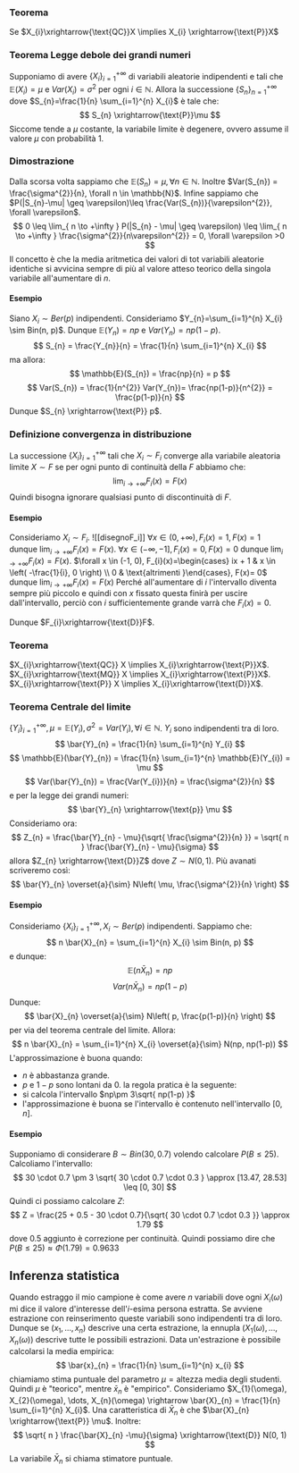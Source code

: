 ### Teorema
Se $X_{i}\xrightarrow{\text{QC}}X \implies X_{i} \xrightarrow{\text{P}}X$

### Teorema Legge debole dei grandi numeri
Supponiamo di avere $\{ X_{i} \}_{i=1}^{+\infty}$ di variabili aleatorie indipendenti e tali che $\mathbb{E}(X_{i})=\mu$ e $Var(X_{i})=\sigma^{2}$ per ogni $i \in \mathbb{N}$.
Allora la successione $\{ S_{n} \}_{n = 1}^{+\infty}$ dove $S_{n}=\frac{1}{n} \sum_{i=1}^{n} X_{i}$ è tale che:
$$
S_{n} \xrightarrow{\text{P}}\mu
$$
Siccome tende a $\mu$ costante, la variabile limite è degenere, ovvero assume il valore $\mu$ con probabilità $1$.
### Dimostrazione
Dalla scorsa volta sappiamo che $\mathbb{E}(S_{n})=\mu, \forall n \in \mathbb{N}$.
Inoltre $Var(S_{n}) = \frac{\sigma^{2}}{n}, \forall n \in \mathbb{N}$.
Infine sappiamo che $P(|S_{n}-\mu| \geq \varepsilon)\leq \frac{Var(S_{n})}{\varepsilon^{2}}, \forall \varepsilon$.
$$
0 \leq \lim_{ n \to +\infty }  P(|S_{n} - \mu| \geq \varepsilon) \leq \lim_{ n \to +\infty } \frac{\sigma^{2}}{n\varepsilon^{2}}  = 0, \forall \varepsilon >0
$$
Il concetto è che la media aritmetica dei valori di tot variabili aleatorie identiche si avvicina sempre di più al valore atteso teorico della singola variabile all'aumentare di $n$.
#### Esempio
Siano $X_{i} \sim Ber(p)$ indipendenti. Consideriamo $Y_{n}=\sum_{i=1}^{n} X_{i} \sim Bin(n, p)$. Dunque $\mathbb{E}(Y_{n}) = np$ e $Var(Y_{n})=np(1-p)$.
$$
S_{n} = \frac{Y_{n}}{n} = \frac{1}{n} \sum_{i=1}^{n} X_{i}
$$
ma allora:
$$
\mathbb{E}(S_{n}) = \frac{np}{n} = p
$$
$$
Var(S_{n}) = \frac{1}{n^{2}} Var(Y_{n})= \frac{np(1-p)}{n^{2}} = \frac{p(1-p)}{n}
$$
Dunque $S_{n} \xrightarrow{\text{P}} p$.

### Definizione convergenza in distribuzione
La successione $\{ X_{i} \}_{i = 1}^{+\infty}$ tali che $X_{i}\sim F_{i}$ converge alla variabile aleatoria limite $X \sim F$ se per ogni punto di continuità della $F$ abbiamo che:
$$
\lim_{ i \to +\infty } F_{i}(x) =F(x)
$$
Quindi bisogna ignorare qualsiasi punto di discontinuità di $F$.
#### Esempio
Consideriamo $X_{i}\sim F_{i}$.
![[disegnoF_i]]
$\forall x \in (0, +\infty), F_{i}(x) = 1, F(x) = 1$ dunque $\lim_{ i \to +\infty } F_{i}(x) = F(x)$.
$\forall x \in (-\infty, -1], F_{i}(x) = 0, F(x) = 0$ dunque $\lim_{ i \to +\infty } F_{i}(x) = F(x)$.
$\forall x \in (-1, 0), F_{i}(x)=\begin{cases} ix + 1 & x \in \left( -\frac{1}{i}, 0 \right) \\ 0 & \text{altrimenti }\end{cases}, F(x)= 0$ dunque $\lim_{ i \to +\infty } F_{i}(x) = F(x)$
Perché all'aumentare di $i$ l'intervallo diventa sempre più piccolo e quindi con $x$ fissato questa finirà per uscire dall'intervallo, perciò con $i$ sufficientemente grande varrà che $F_{i}(x)= 0$.

Dunque $F_{i}\xrightarrow{\text{D}}F$.

### Teorema
$X_{i}\xrightarrow{\text{QC}} X \implies X_{i}\xrightarrow{\text{P}}X$.
$X_{i}\xrightarrow{\text{MQ}} X \implies X_{i}\xrightarrow{\text{P}}X$.
$X_{i}\xrightarrow{\text{P}} X \implies X_{i}\xrightarrow{\text{D}}X$.

### Teorema Centrale del limite
$\{ Y_{i} \}_{i = 1}^{+\infty}, \mu = \mathbb{E}(Y_{i}), \sigma^{2} = Var(Y_{i}), \forall i \in \mathbb{N}$. $Y_{i}$ sono indipendenti tra di loro.
$$
\bar{Y}_{n} = \frac{1}{n} \sum_{i=1}^{n} Y_{i}
$$
$$
\mathbb{E}(\bar{Y}_{n}) = \frac{1}{n} \sum_{i=1}^{n} \mathbb{E}(Y_{i}) = \mu
$$
$$
Var(\bar{Y}_{n}) = \frac{Var(Y_{i})}{n} = \frac{\sigma^{2}}{n}
$$
e per la legge dei grandi numeri:
$$
\bar{Y}_{n} \xrightarrow{\text{p}} \mu
$$
Consideriamo ora:
$$
Z_{n} = \frac{\bar{Y}_{n} - \mu}{\sqrt{  \frac{\sigma^{2}}{n} }} = \sqrt{ n } \frac{\bar{Y}_{n} - \mu}{\sigma}
$$
allora $Z_{n} \xrightarrow{\text{D}}Z$ dove $Z \sim N(0 , 1)$.
Più avanati scriveremo così:
$$
\bar{Y}_{n} \overset{a}{\sim} N\left( \mu, \frac{\sigma^{2}}{n} \right)
$$
#### Esempio
Consideriamo $\{ X_{i} \}_{i = 1}^{+\infty}, X_{i} \sim Ber(p)$ indipendenti.
Sappiamo che:
$$
n \bar{X}_{n} = \sum_{i=1}^{n} X_{i} \sim Bin(n, p)
$$
e dunque:
$$
\mathbb{E}(n \bar{X}_{n}) = np
$$
$$
Var(n \bar{X}_{n}) = np (1- p)
$$
Dunque:
$$
\bar{X}_{n} \overset{a}{\sim} N\left( p, \frac{p(1-p)}{n} \right)
$$
per via del teorema centrale del limite.
Allora:
$$
n \bar{X}_{n} = \sum_{i=1}^{n} X_{i} \overset{a}{\sim} N(np, np(1-p))
$$
L'approssimazione è buona quando:
- $n$ è abbastanza grande.
- $p$ e $1-p$ sono lontani da $0$.
la regola pratica è la seguente:
- si calcola l'intervallo $np\pm 3\sqrt{ np(1-p) }$
- l'approssimazione è buona se l'intervallo è contenuto nell'intervallo $[0, n]$.

#### Esempio
Supponiamo di considerare $B \sim Bin(30, 0.7)$ volendo calcolare $P(B \leq 25)$.
Calcoliamo l'intervallo:
$$
30 \cdot 0.7 \pm 3 \sqrt{ 30 \cdot 0.7 \cdot 0.3 } \approx [13.47, 28.53] \leq [0, 30]
$$
Quindi ci possiamo calcolare $Z$:
$$
Z = \frac{25 + 0.5 - 30 \cdot 0.7}{\sqrt{ 30 \cdot 0.7 \cdot 0.3 }} \approx 1.79
$$
dove $0.5$ aggiunto è correzione per continuità.
Quindi possiamo dire che $P(B \leq 25)  \approx \Phi(1.79) = 0.9633$

## Inferenza statistica
Quando estraggo il mio campione è come avere $n$ variabili dove ogni $X_{i}(\omega)$ mi dice il valore d'interesse dell'$i$-esima persona estratta. Se avviene estrazione con reinserimento queste variabili sono indipendenti tra di loro. Dunque se $(x_{1}, \dots, x_{n})$ descrive una certa estrazione, la ennupla $(X_{1}(\omega), \dots, X_{n}(\omega))$ descrive tutte le possibili estrazioni.
Data un'estrazione è possibile calcolarsi la media empirica:
$$
\bar{x}_{n} = \frac{1}{n} \sum_{i=1}^{n} x_{i}
$$
chiamiamo stima puntuale del parametro $\mu = \text{altezza media degli studenti}$. Quindi $\mu$ è "teorico", mentre $\bar{x}_{n}$ è "empirico".
Consideriamo $X_{1}(\omega), X_{2}(\omega), \dots, X_{n}(\omega) \rightarrow \bar{X}_{n} = \frac{1}{n} \sum_{i=1}^{n} X_{i}$.
Una caratteristica di $\bar{X}_{n}$ è che $\bar{X}_{n} \xrightarrow{\text{P}} \mu$.
Inoltre:
$$
\sqrt{ n } \frac{\bar{X}_{n} -\mu}{\sigma} \xrightarrow{\text{D}} N(0, 1)
$$
La variabile $\bar{X}_{n}$ si chiama stimatore puntuale.